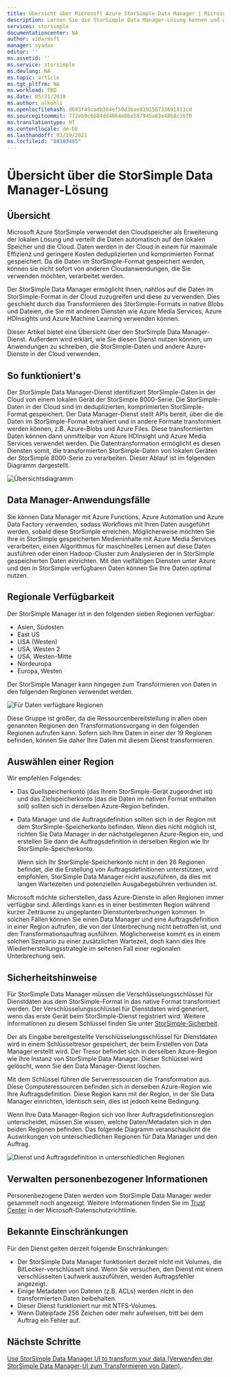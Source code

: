 ```yaml
---
title: Übersicht über Microsoft Azure StorSimple Data Manager | Microsoft Docs
description: Lernen Sie die StorSimple Data Manager-Lösung kennen und wie Sie diesen Dienst nutzen können, um Anwendungen zu schreiben, die StorSimple-Daten und andere Azure-Dienste verwenden.
services: storsimple
documentationcenter: NA
author: vidarmsft
manager: syadav
editor: ''
ms.assetid: ''
ms.service: storsimple
ms.devlang: NA
ms.topic: article
ms.tgt_pltfrm: NA
ms.workload: TBD
ms.date: 05/21/2018
ms.author: alkohli
ms.openlocfilehash: d683f49cadb384ef59d3bae819156733691813cd
ms.sourcegitcommit: 772eb9c6684dd4864e0ba507945a83e48b8c16f0
ms.translationtype: HT
ms.contentlocale: de-DE
ms.lasthandoff: 03/19/2021
ms.locfileid: "88183495"
---
```

# <a name="storsimple-data-manager-solution-overview"></a>Übersicht über die StorSimple Data Manager-Lösung

## <a name="overview"></a>Übersicht

Microsoft Azure StorSimple verwendet den Cloudspeicher als Erweiterung der lokalen Lösung und verteilt die Daten automatisch auf den lokalen Speicher und die Cloud. Daten werden in der Cloud in einem für maximale Effizienz und geringere Kosten deduplizierten und komprimierten Format gespeichert. Da die Daten im StorSimple-Format gespeichert werden, können sie nicht sofort von anderen Cloudanwendungen, die Sie verwenden möchten, verarbeitet werden.

Der StorSimple Data Manager ermöglicht Ihnen, nahtlos auf die Daten im StorSimple-Format in der Cloud zuzugreifen und diese zu verwenden. Dies geschieht durch das Transformieren des StorSimple-Formats in native Blobs und Dateien, die Sie mit anderen Diensten wie Azure Media Services, Azure HDInsights und Azure Machine Learning verwenden können.

Dieser Artikel bietet eine Übersicht über den StorSimple Data Manager-Dienst. Außerdem wird erklärt, wie Sie diesen Dienst nutzen können, um Anwendungen zu schreiben, die StorSimple-Daten und andere Azure-Dienste in der Cloud verwenden.

## <a name="how-it-works"></a>So funktioniert's

Der StorSimple Data Manager-Dienst identifiziert StorSimple-Daten in der Cloud von einem lokalen Gerät der StorSimple 8000-Serie. Die StorSimple-Daten in der Cloud sind im deduplizierten, komprimierten StorSimple-Format gespeichert. Der Data Manager-Dienst stellt APIs bereit, über die die Daten im StorSimple-Format extrahiert und in andere Formate transformiert werden können, z.B. Azure-Blobs und Azure Files. Diese transformierten Daten können dann unmittelbar von Azure HDInsight und Azure Media Services verwendet werden. Die Datentransformation ermöglicht es diesen Diensten somit, die transformierten StorSimple-Daten von lokalen Geräten der StorSimple 8000-Serie zu verarbeiten. Dieser Ablauf ist im folgenden Diagramm dargestellt.

![Übersichtsdiagramm](./media/storsimple-data-manager-overview/storsimple-data-manager-overview2.png)


## <a name="data-manager-use-cases"></a>Data Manager-Anwendungsfälle

Sie können Data Manager mit Azure Functions, Azure Automation und Azure Data Factory verwenden, sodass Workflows mit Ihren Daten ausgeführt werden, sobald diese StorSimple erreichen. Möglicherweise möchten Sie Ihre in StorSimple gespeicherten Medieninhalte mit Azure Media Services verarbeiten, einen Algorithmus für maschinelles Lernen auf diese Daten ausführen oder einen Hadoop-Cluster zum Analysieren der in StorSimple gespeicherten Daten einrichten. Mit den vielfältigen Diensten unter Azure und den in StorSimple verfügbaren Daten können Sie Ihre Daten optimal nutzen.


## <a name="region-availability"></a>Regionale Verfügbarkeit

Der StorSimple Manager ist in den folgenden sieben Regionen verfügbar:

 - Asien, Südosten
 - East US
 - USA (Westen)
 - USA, Westen 2
 - USA, Westen-Mitte
 - Nordeuropa
 - Europa, Westen

Der StorSimple Manager kann hingegen zum Transformieren von Daten in den folgenden Regionen verwendet werden. 

![Für Daten verfügbare Regionen](./media/storsimple-data-manager-overview/data-manager-job-definition-different-regions-m.png)

Diese Gruppe ist größer, da die Ressourcenbereitstellung in allen oben genannten Regionen den Transformationsvorgang in den folgenden Regionen aufrufen kann. Sofern sich Ihre Daten in einer der 19 Regionen befinden, können Sie daher Ihre Daten mit diesem Dienst transformieren.


## <a name="choosing-a-region"></a>Auswählen einer Region

Wir empfehlen Folgendes:
 - Das Quellspeicherkonto (das Ihrem StorSimple-Gerät zugeordnet ist) und das Zielspeicherkonto (das die Daten im nativen Format enthalten soll) sollten sich in derselben Azure-Region befinden.
 - Data Manager und die Auftragsdefinition sollten sich in der Region mit dem StorSimple-Speicherkonto befinden. Wenn dies nicht möglich ist, richten Sie Data Manager in der nächstgelegenen Azure-Region ein, und erstellen Sie dann die Auftragsdefinition in derselben Region wie Ihr StorSimple-Speicherkonto. 

    Wenn sich Ihr StorSimple-Speicherkonto nicht in den 26 Regionen befindet, die die Erstellung von Auftragsdefinitionen unterstützen, wird empfohlen, StorSimple Data Manager nicht auszuführen, da dies mit langen Wartezeiten und potenziellen Ausgabegebühren verbunden ist.
    
Microsoft möchte sicherstellen, dass Azure-Dienste in allen Regionen immer verfügbar sind. Allerdings kann es in einer bestimmten Region während kurzer Zeiträume zu ungeplanten Dienstunterbrechungen kommen. In solchen Fällen können Sie einen Data Manager und eine Auftragsdefinition in einer Region aufrufen, die von der Unterbrechung nicht betroffen ist, und den Transformationsauftrag ausführen. Möglicherweise kommt es in einem solchen Szenario zu einer zusätzlichen Wartezeit, doch kann dies Ihre Wiederherstellungsstrategie im seltenen Fall einer regionalen Unterbrechung sein.

## <a name="security-considerations"></a>Sicherheitshinweise

Für StorSimple Data Manager müssen die Verschlüsselungsschlüssel für Dienstdaten aus dem StorSimple-Format in das native Format transformiert werden. Der Verschlüsselungsschlüssel für Dienstdaten wird generiert, wenn das erste Gerät beim StorSimple-Dienst registriert wird. Weitere Informationen zu diesem Schlüssel finden Sie unter [StorSimple-Sicherheit](storsimple-8000-security.md).

Der als Eingabe bereitgestellte Verschlüsselungsschlüssel für Dienstdaten wird in einem Schlüsseltresor gespeichert, der beim Erstellen von Data Manager erstellt wird. Der Tresor befindet sich in derselben Azure-Region wie Ihre Instanz von StorSimple Data Manager. Dieser Schlüssel wird gelöscht, wenn Sie den Data Manager-Dienst löschen.

Mit dem Schlüssel führen die Serverressourcen die Transformation aus. Diese Computeressourcen befinden sich in derselben Azure-Region wie Ihre Auftragsdefinition. Diese Region kann mit der Region, in der Sie Data Manager einrichten, identisch sein, dies ist jedoch keine Bedingung.

Wenn Ihre Data Manager-Region sich von Ihrer Auftragsdefinitionsregion unterscheidet, müssen Sie wissen, welche Daten/Metadaten sich in den beiden Regionen befinden. Das folgende Diagramm veranschaulicht die Auswirkungen von unterschiedlichen Regionen für Data Manager und den Auftrag.

![Dienst und Auftragsdefinition in unterschiedlichen Regionen](./media/storsimple-data-manager-overview/data-manager-job-different-regions.png)

## <a name="managing-personal-information"></a>Verwalten personenbezogener Informationen

Personenbezogene Daten werden vom StorSimple Data Manager weder gesammelt noch angezeigt. Weitere Informationen finden Sie im [Trust Center](https://www.microsoft.com/trustcenter) in der Microsoft-Datenschutzrichtlinie.

## <a name="known-limitations"></a>Bekannte Einschränkungen

Für den Dienst gelten derzeit folgende Einschränkungen:
- Der StorSimple Data Manager funktioniert derzeit nicht mit Volumes, die BitLocker-verschlüsselt sind. Wenn Sie versuchen, den Dienst mit einem verschlüsselten Laufwerk auszuführen, werden Auftragsfehler angezeigt.
- Einige Metadaten von Dateien (z.B. ACLs) werden nicht in den transformierten Daten beibehalten.
- Dieser Dienst funktioniert nur mit NTFS-Volumes.
- Wenn Dateipfade 256 Zeichen oder mehr aufweisen, tritt bei dem Auftrag ein Fehler auf.

## <a name="next-steps"></a>Nächste Schritte

[Use StorSimple Data Manager UI to transform your data (Verwenden der StorSimple Data Manager-UI zum Transformieren von Daten) ](storsimple-data-manager-ui.md).
